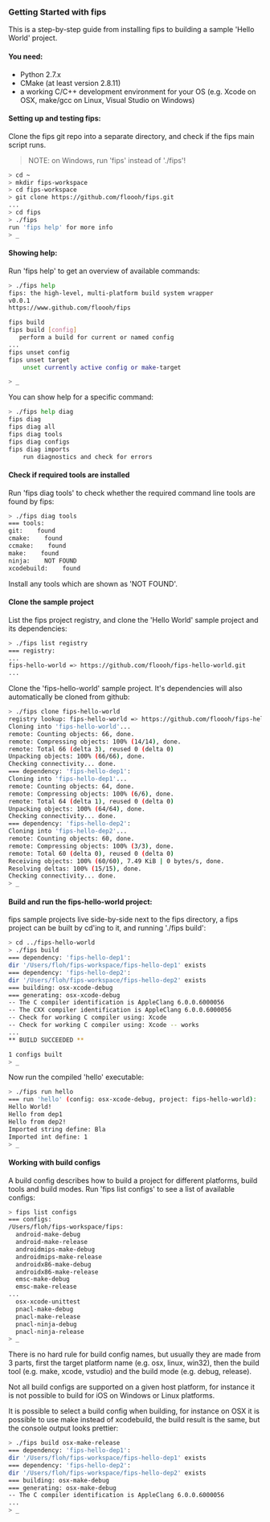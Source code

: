 ### Getting Started with fips

This is a step-by-step guide from installing fips to building a
sample 'Hello World' project.

#### You need:

* Python 2.7.x
* CMake (at least version 2.8.11)
* a working C/C++ development environment for your OS (e.g. Xcode on OSX,
make/gcc on Linux, Visual Studio on Windows)

#### Setting up and testing fips:

Clone the fips git repo into a separate directory, and check if the 
fips main script runs.

>NOTE: on Windows, run 'fips' instead of './fips'! 

```bash
> cd ~
> mkdir fips-workspace
> cd fips-workspace
> git clone https://github.com/floooh/fips.git
...
> cd fips
> ./fips
run 'fips help' for more info
> _
```

#### Showing help:

Run 'fips help' to get an overview of available commands:

```bash
> ./fips help
fips: the high-level, multi-platform build system wrapper
v0.0.1
https://www.github.com/floooh/fips

fips build
fips build [config]
   perform a build for current or named config
...
fips unset config
fips unset target
    unset currently active config or make-target

> _
```

You can show help for a specific command:

```bash
> ./fips help diag
fips diag
fips diag all
fips diag tools
fips diag configs
fips diag imports
    run diagnostics and check for errors
```

#### Check if required tools are installed

Run 'fips diag tools' to check whether the required command line
tools are found by fips:

```bash
> ./fips diag tools
=== tools:
git:    found
cmake:    found
ccmake:    found
make:    found
ninja:    NOT FOUND
xcodebuild:    found
```

Install any tools which are shown as 'NOT FOUND'.

#### Clone the sample project

List the fips project registry, and clone the 'Hello World' sample
project and its dependencies:

```bash
> ./fips list registry
=== registry:
...
fips-hello-world => https://github.com/floooh/fips-hello-world.git
...
```

Clone the 'fips-hello-world' sample project. It's dependencies will also
automatically be cloned from github:

```bash
> ./fips clone fips-hello-world
registry lookup: fips-hello-world => https://github.com/floooh/fips-hello-world.git
Cloning into 'fips-hello-world'...
remote: Counting objects: 66, done.
remote: Compressing objects: 100% (14/14), done.
remote: Total 66 (delta 3), reused 0 (delta 0)
Unpacking objects: 100% (66/66), done.
Checking connectivity... done.
=== dependency: 'fips-hello-dep1':
Cloning into 'fips-hello-dep1'...
remote: Counting objects: 64, done.
remote: Compressing objects: 100% (6/6), done.
remote: Total 64 (delta 1), reused 0 (delta 0)
Unpacking objects: 100% (64/64), done.
Checking connectivity... done.
=== dependency: 'fips-hello-dep2':
Cloning into 'fips-hello-dep2'...
remote: Counting objects: 60, done.
remote: Compressing objects: 100% (3/3), done.
remote: Total 60 (delta 0), reused 0 (delta 0)
Receiving objects: 100% (60/60), 7.49 KiB | 0 bytes/s, done.
Resolving deltas: 100% (15/15), done.
Checking connectivity... done.
> _
```

#### Build and run the fips-hello-world project:

fips sample projects live side-by-side next to the fips directory,
a fips project can be built by cd'ing to it, and running './fips build':

```bash
> cd ../fips-hello-world
> ./fips build
=== dependency: 'fips-hello-dep1':
dir '/Users/floh/fips-workspace/fips-hello-dep1' exists
=== dependency: 'fips-hello-dep2':
dir '/Users/floh/fips-workspace/fips-hello-dep2' exists
=== building: osx-xcode-debug
=== generating: osx-xcode-debug
-- The C compiler identification is AppleClang 6.0.0.6000056
-- The CXX compiler identification is AppleClang 6.0.0.6000056
-- Check for working C compiler using: Xcode
-- Check for working C compiler using: Xcode -- works
...
** BUILD SUCCEEDED **

1 configs built
> _
```

Now run the compiled 'hello' executable:

```bash
> ./fips run hello
=== run 'hello' (config: osx-xcode-debug, project: fips-hello-world):
Hello World!
Hello from dep1
Hello from dep2!
Imported string define: Bla
Imported int define: 1
> _
```

#### Working with build configs

A build config describes how to build a project for different 
platforms, build tools and build modes. Run 'fips list configs' to see
a list of available configs:

```bash
> fips list configs
=== configs:
/Users/floh/fips-workspace/fips:
  android-make-debug
  android-make-release
  androidmips-make-debug
  androidmips-make-release
  androidx86-make-debug
  androidx86-make-release
  emsc-make-debug
  emsc-make-release
...
  osx-xcode-unittest
  pnacl-make-debug
  pnacl-make-release
  pnacl-ninja-debug
  pnacl-ninja-release
> _
```

There is no hard rule for build config names, but usually they are made
from 3 parts, first the target platform name (e.g. osx, linux, win32), 
then the build tool (e.g. make, xcode, vstudio) and the build mode (e.g.
debug, release).

Not all build configs are supported on a given host platform, for instance it
is not possible to build for iOS on Windows or Linux platforms.

It is possible to select a build config when building, for instance on 
OSX it is possible to use make instead of xcodebuild, the build result
is the same, but the console output looks prettier:

```bash
> ./fips build osx-make-release
=== dependency: 'fips-hello-dep1':
dir '/Users/floh/fips-workspace/fips-hello-dep1' exists
=== dependency: 'fips-hello-dep2':
dir '/Users/floh/fips-workspace/fips-hello-dep2' exists
=== building: osx-make-debug
=== generating: osx-make-debug
-- The C compiler identification is AppleClang 6.0.0.6000056
...
> _
```

